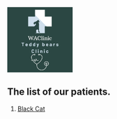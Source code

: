 <img src="/image.md/WAClinic.png" width="150">

## The list of our patients.

1. [Black Cat](patients.md/BlackCat.md)

